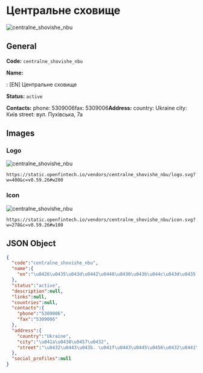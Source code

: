 
# Центральне сховище 
![centralne_shovishe_nbu](https://static.openfintech.io/vendors/centralne_shovishe_nbu/logo.svg?w=400&c=v0.59.26#w200)  

## General 
 
**Code:** `centralne_shovishe_nbu` 
 
**Name:** 
 
:	[EN] Центральне сховище 
 
**Status:** `active` 
 
**Contacts:** 
phone: 5309006fax: 5309006**Address:** 
country: Ukraine 
city: Київ 
street: вул. Пухівська, 7а 

## Images 

### Logo 
 
![centralne_shovishe_nbu](https://static.openfintech.io/vendors/centralne_shovishe_nbu/logo.svg?w=400&c=v0.59.26#w200)  

```
https://static.openfintech.io/vendors/centralne_shovishe_nbu/logo.svg?w=400&c=v0.59.26#w200
```  

### Icon 
 
![centralne_shovishe_nbu](https://static.openfintech.io/vendors/centralne_shovishe_nbu/icon.svg?w=278&c=v0.59.26#w100)  

```
https://static.openfintech.io/vendors/centralne_shovishe_nbu/icon.svg?w=278&c=v0.59.26#w100
```  

## JSON Object 

```json
{
  "code":"centralne_shovishe_nbu",
  "name":{
    "en":"\u0426\u0435\u043d\u0442\u0440\u0430\u043b\u044c\u043d\u0435 \u0441\u0445\u043e\u0432\u0438\u0449\u0435"
  },
  "status":"active",
  "description":null,
  "links":null,
  "countries":null,
  "contacts":{
    "phone":"5309006",
    "fax":"5309006"
  },
  "address":{
    "country":"Ukraine",
    "city":"\u041a\u0438\u0457\u0432",
    "street":"\u0432\u0443\u043b. \u041f\u0443\u0445\u0456\u0432\u0441\u044c\u043a\u0430, 7\u0430"
  },
  "social_profiles":null
}
```  
